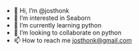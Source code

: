 - 👋 Hi, I’m @josthonk
- 👀 I’m interested in Seaborn
- 🌱 I’m currently learning python
- 💞️ I’m looking to collaborate on python
- 📫 How to reach me josthonk@gmail.com

<!---
josthonk/josthonk is a ✨ special ✨ repository because its `README.md` (this file) appears on your GitHub profile.
You can click the Preview link to take a look at your changes.
--->

